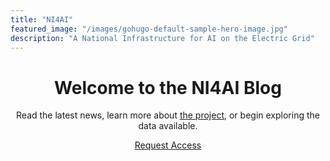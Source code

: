```yaml
---
title: "NI4AI"
featured_image: "/images/gohugo-default-sample-hero-image.jpg"
description: "A National Infrastructure for AI on the Electric Grid"
---
```


<header id="home" class="pt6 pb5 text-white text-center text-lg-left">
    <div class="">
        <h1>Welcome to the NI4AI Blog</h1>
        <p class="lead mt-5 mb-6" style="position: relative;">Read the latest news, learn more about <a href="about" class="text-lightest-blue">the project</a>, or begin exploring the data available.</p>
        <p class="gap-xy" style="position: relative;">
            <a class="btn btn-round btn-light mw-150" href="//ni4ai.org">Request Access</a>
        </p>
    </div>
</header>
